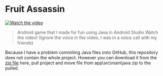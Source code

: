 # Fruit Assassin
[![Watch the video](https://i.gyazo.com/3837bcf60064ded304b8c44ce41222cb.png)](https://streamable.com/3l81i)

> Android game that I made for fun using Java in Android Studio
> Watch the video! (Ignore the voice in the video, I was in a voice call with my friends)

Because I have a problem commiting Java files onto GitHub, this repository does not contain the whole project. However you can download it from the [zip file](https://github.com/jma8774/Fruit-Assassin/blob/master/Fruit-Assassin.zip) here, pull project and move file from app\src\main\java zip to the pulled.
